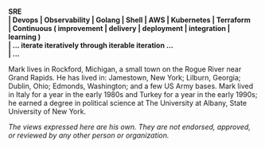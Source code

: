 **SRE
<br> | Devops | Observability | Golang | Shell | AWS | Kubernetes | Terraform
<br> | Continuous ( improvement | delivery | deployment | integration | learning )
<br> | ... iterate iteratively through iterable iteration ...
<br> | ...**

Mark lives in Rockford, Michigan, a small town on the Rogue River near Grand Rapids. He has lived in: Jamestown, New York; Lilburn, Georgia; Dublin, Ohio; Edmonds, Washington; and a few US Army bases. Mark lived in Italy for a year in the early 1980s and Turkey for a year in the early 1990s; he earned a degree in political science at The University at Albany, State University of New York.

_The views expressed here are his own. They are not endorsed, approved, or reviewed by any other person or organization._
